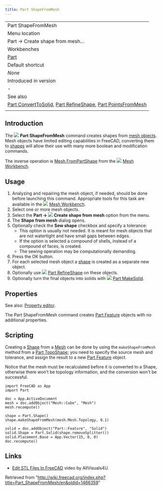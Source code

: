 ```yaml
---
title: Part ShapeFromMesh
---
```


|                                                                                                                                                                                      |
| ------------------------------------------------------------------------------------------------------------------------------------------------------------------------------------ |
| Part ShapeFromMesh‏‎                                                                                                                                                                 |
| Menu location                                                                                                                                                                        |
| Part → Create shape from mesh...                                                                                                                                                     |
| Workbenches                                                                                                                                                                          |
| [Part](/Part_Workbench "Part Workbench")                                                                                                                                             |
| Default shortcut                                                                                                                                                                     |
| _None_                                                                                                                                                                               |
| Introduced in version                                                                                                                                                                |
| -                                                                                                                                                                                    |
| See also                                                                                                                                                                             |
| [Part ConvertToSolid](/Part_MakeSolid "Part MakeSolid"), [Part RefineShape](/Part_RefineShape "Part RefineShape"), [Part PointsFromMesh](/Part_PointsFromMesh "Part PointsFromMesh") |
|                                                                                                                                                                                      |

## Introduction

The ![](/images/Part_ShapeFromMesh.svg) **Part ShapeFromMesh** command creates shapes from [mesh objects](/Mesh "Mesh"). Mesh objects have limited editing capabilities in FreeCAD, converting them to [shapes](/Shape "Shape") will allow their use with many more boolean and modification commands.

The inverse operation is [Mesh FromPartShape](/Mesh_FromPartShape "Mesh FromPartShape") from the ![](/images/Workbench_Mesh.svg) [Mesh Workbench](/Mesh_Workbench "Mesh Workbench").

## Usage

1. Analyzing and repairing the mesh object, if needed, should be done before launching this command. Appropriate tools for this task are available in the ![](/images/Workbench_Mesh.svg) [Mesh Workbench](/Mesh_Workbench "Mesh Workbench").
2. Select one or more mesh objects.
3. Select the **Part → ![](/images/Part_ShapeFromMesh.svg) Create shape from mesh** option from the menu.
4. The **Shape from mesh** dialog opens.
5. Optionally check the **Sew shape** checkbox and specify a tolerance:
   - This option is usually not needed. It is meant for mesh objects that are not watertight and have small gaps between edges.
   - If the option is selected a compound of shells, instead of a compound of faces, is created.
   - The sewing operation may be computationally demanding.
6. Press the OK button.
7. For each selected mesh object a [shape](/Shape "Shape") is created as a separate new object.
8. Optionally use ![](/images/Part_RefineShape.svg) [Part RefineShape](/Part_RefineShape "Part RefineShape") on these objects.
9. Optionally turn the final objects into solids with ![](/images/Part_MakeSolid.svg) [Part MakeSolid](/Part_MakeSolid "Part MakeSolid").

## Properties

See also: [Property editor](/Property_editor "Property editor").

The Part ShapeFromMesh command creates [Part Feature](/Part_Feature "Part Feature") objects with no additional properties.

## Scripting

Creating a [Shape](/Shape "Shape") from a [Mesh](/Mesh "Mesh") can be done by using the `makeShapeFromMesh` method from a [Part TopoShape](/Part_TopoShape "Part TopoShape"); you need to specify the source mesh and tolerance, and assign the result to a new [Part Feature](/Part_Feature "Part Feature") object.

Notice that the mesh must be recalculated before it is converted to a Shape, otherwise there won't be topology information, and the conversion won't be successful.

```
import FreeCAD as App
import Part

doc = App.ActiveDocument
mesh = doc.addObject("Mesh::Cube", "Mesh")
mesh.recompute()

shape = Part.Shape()
shape.makeShapeFromMesh(mesh.Mesh.Topology, 0.1)

solid = doc.addObject("Part::Feature", "Solid")
solid.Shape = Part.Solid(shape.removeSplitter())
solid.Placement.Base = App.Vector(15, 0, 0)
doc.recompute()

```

## Links

- [Edit STL Files In FreeCAD](https://www.youtube.com/watch?v=5lwENZeNiNg&feature=youtu.be) video by AllVisuals4U.

Retrieved from "<http://wiki.freecad.org/index.php?title=Part_ShapeFromMesh/en&oldid=1466359>"
